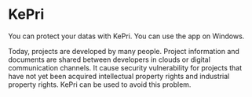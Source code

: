 # KePri
You can protect your datas with KePri. You can use the app on Windows.

Today, projects are developed by many people. Project information and documents are shared between developers in clouds or digital communication channels.
It cause security vulnerability for projects that have not yet been acquired intellectual property rights and industrial property rights. KePri can be used to avoid this problem.

